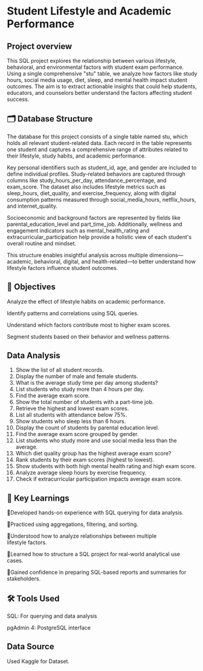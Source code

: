 
# Student Lifestyle and Academic Performance

## Project overview

This SQL project explores the relationship between various lifestyle, behavioral, and environmental factors with student exam performance. Using a single comprehensive "stu" table, we analyze how factors like study hours, social media usage, diet, sleep, and mental health impact student outcomes.
The aim is to extract actionable insights that could help students, educators, and counselors better understand the factors affecting student success.


## 🗂️ Database Structure
The database for this project consists of a single table named stu, which holds all relevant student-related data. Each record in the table represents one student and captures a comprehensive range of attributes related to their lifestyle, study habits, and academic performance.

Key personal identifiers such as student_id, age, and gender are included to define individual profiles. Study-related behaviors are captured through columns like study_hours_per_day, attendance_percentage, and exam_score. The dataset also includes lifestyle metrics such as sleep_hours, diet_quality, and exercise_frequency, along with digital consumption patterns measured through social_media_hours, netflix_hours, and internet_quality.

Socioeconomic and background factors are represented by fields like parental_education_level and part_time_job. Additionally, wellness and engagement indicators such as mental_health_rating and extracurricular_participation help provide a holistic view of each student's overall routine and mindset.

This structure enables insightful analysis across multiple dimensions—academic, behavioral, digital, and health-related—to better understand how lifestyle factors influence student outcomes.

## 🎯 Objectives
Analyze the effect of lifestyle habits on academic performance.

Identify patterns and correlations using SQL queries.

Understand which factors contribute most to higher exam scores.

Segment students based on their behavior and wellness patterns.	  

## Data Analysis

1. Show the list of all student records.  
2. Display the number of male and female students.  
3. What is the average study time per day among students?  
4. List students who study more than 4 hours per day.  
5. Find the average exam score. 
6. Show the total number of students with a part-time job.  
7. Retrieve the highest and lowest exam scores.  
8. List all students with attendance below 75%.  
9. Show students who sleep less than 6 hours.  
10. Display the count of students by parental education level.
11. Find the average exam score grouped by gender.  
12. List students who study more and use social media less than the average.  
13. Which diet quality group has the highest average exam score?  
14. Rank students by their exam scores (highest to lowest).  
15. Show students with both high mental health rating and high exam score.
16. Analyze average sleep hours by exercise frequency.
17. Check if extracurricular participation impacts average exam score.


## 🔑 Key Learnings
🔹Developed hands-on experience with SQL querying for data analysis.

🔹Practiced using aggregations, filtering, and sorting.

🔹Understood how to analyze relationships between multiple   
lifestyle factors.

🔹Learned how to structure a SQL project for real-world analytical use cases.

🔹Gained confidence in preparing SQL-based reports and summaries for stakeholders.

## 🛠️ Tools Used
SQL: For querying and data analysis

pgAdmin 4: PostgreSQL interface


## Data Source
Used Kaggle for Dataset.
